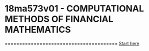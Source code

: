 18ma573v01 - COMPUTATIONAL METHODS OF FINANCIAL MATHEMATICS
=================================================



=======================================
[Start here](startpage.ipynb)
